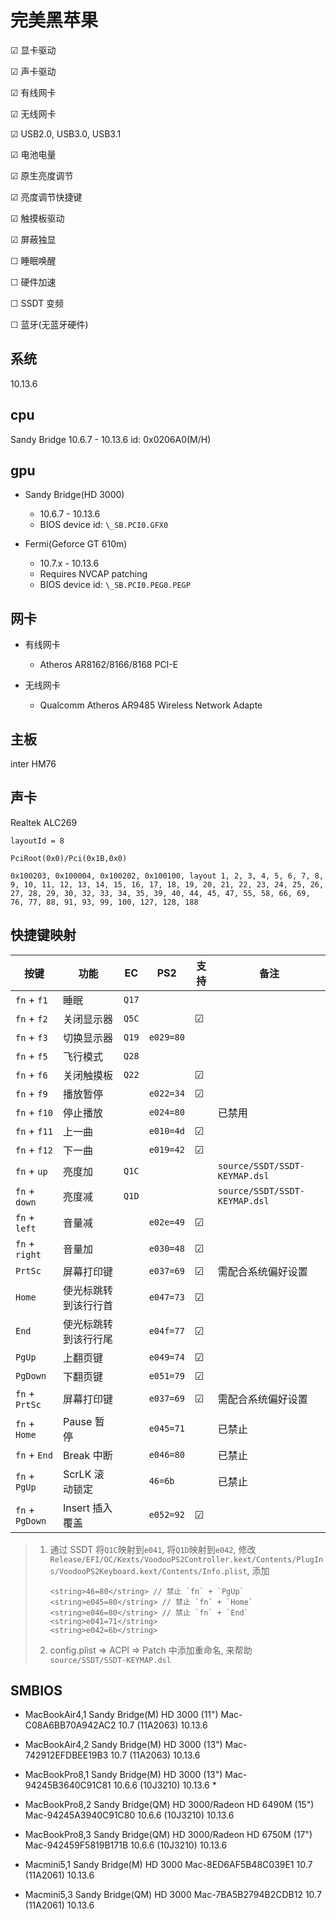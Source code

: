 # 完美黑苹果

&#9745; 显卡驱动

&#9745; 声卡驱动

&#9745; 有线网卡

&#9745; 无线网卡

&#9745; USB2.0, USB3.0, USB3.1

&#9745; 电池电量

&#9745; 原生亮度调节

&#9745; 亮度调节快捷键

&#9745; 触摸板驱动

&#9745; 屏蔽独显

&#9744; 睡眠唤醒

&#9744; 硬件加速

&#9744; SSDT 变频

&#9744; 蓝牙(无蓝牙硬件)

## 系统

10.13.6

## cpu

Sandy Bridge 10.6.7 - 10.13.6 id: 0x0206A0(M/H)

## gpu

- Sandy Bridge(HD 3000)

  - 10.6.7 - 10.13.6
  - BIOS device id: `\_SB.PCI0.GFX0`

- Fermi(Geforce GT 610m)

  - 10.7.x - 10.13.6
  - Requires NVCAP patching
  - BIOS device id: `\_SB.PCI0.PEG0.PEGP`

## 网卡

- 有线网卡

  - Atheros AR8162/8166/8168 PCI-E

- 无线网卡

  - Qualcomm Atheros AR9485 Wireless Network Adapte

## 主板

inter HM76

## 声卡

Realtek ALC269

`layoutId = 8`

`PciRoot(0x0)/Pci(0x1B,0x0)`

```
0x100203, 0x100004, 0x100202, 0x100100, layout 1, 2, 3, 4, 5, 6, 7, 8, 9, 10, 11, 12, 13, 14, 15, 16, 17, 18, 19, 20, 21, 22, 23, 24, 25, 26, 27, 28, 29, 30, 32, 33, 34, 35, 39, 40, 44, 45, 47, 55, 58, 66, 69, 76, 77, 88, 91, 93, 99, 100, 127, 128, 188
```

## 快捷键映射

| 按键            | 功能                 | EC    | PS2       | 支持    | 备注                          |
| --------------- | -------------------- | ----- | --------- | ------- | ----------------------------- |
| `fn` + `f1`     | 睡眠                 | `Q17` |           |         |                               |
| `fn` + `f2`     | 关闭显示器           | `Q5C` |           | &#9745; |                               |
| `fn` + `f3`     | 切换显示器           | `Q19` | `e029=80` |         |                               |
| `fn` + `f5`     | 飞行模式             | `Q28` |           |         |                               |
| `fn` + `f6`     | 关闭触摸板           | `Q22` |           | &#9745; |                               |
| `fn` + `f9`     | 播放暂停             |       | `e022=34` | &#9745; |                               |
| `fn` + `f10`    | 停止播放             |       | `e024=80` |         | 已禁用                        |
| `fn` + `f11`    | 上一曲               |       | `e010=4d` | &#9745; |                               |
| `fn` + `f12`    | 下一曲               |       | `e019=42` | &#9745; |                               |
| `fn` + `up`     | 亮度加               | `Q1C` |           |         | `source/SSDT/SSDT-KEYMAP.dsl` |
| `fn` + `down`   | 亮度减               | `Q1D` |           |         | `source/SSDT/SSDT-KEYMAP.dsl` |
| `fn` + `left`   | 音量减               |       | `e02e=49` | &#9745; |                               |
| `fn` + `right`  | 音量加               |       | `e030=48` | &#9745; |                               |
| `PrtSc`         | 屏幕打印键           |       | `e037=69` | &#9745; | 需配合系统偏好设置            |
| `Home`          | 使光标跳转到该行行首 |       | `e047=73` | &#9745; |                               |
| `End`           | 使光标跳转到该行行尾 |       | `e04f=77` | &#9745; |                               |
| `PgUp`          | 上翻页键             |       | `e049=74` | &#9745; |                               |
| `PgDown`        | 下翻页键             |       | `e051=79` | &#9745; |                               |
| `fn` + `PrtSc`  | 屏幕打印键           |       | `e037=69` | &#9745; | 需配合系统偏好设置            |
| `fn` + `Home`   | Pause 暂停           |       | `e045=71` |         | 已禁止                        |
| `fn` + `End`    | Break 中断           |       | `e046=80` |         | 已禁止                        |
| `fn` + `PgUp`   | ScrLK 滚动锁定       |       | `46=6b`   |         | 已禁止                        |
| `fn` + `PgDown` | Insert 插入覆盖      |       | `e052=92` | &#9745; |                               |

> 1. 通过 SSDT 将`Q1C`映射到`e041`, 将`Q1D`映射到`e042`, 修改`Release/EFI/OC/Kexts/VoodooPS2Controller.kext/Contents/PlugIns/VoodooPS2Keyboard.kext/Contents/Info.plist`, 添加
>
>    ```
>    <string>46=80</string> // 禁止 `fn` + `PgUp`
>    <string>e045=80</string> // 禁止 `fn` + `Home`
>    <string>e046=80</string> // 禁止 `fn` + `End`
>    <string>e041=71</string>
>    <string>e042=6b</string>
>    ```
>
> 2. config.plist => ACPI => Patch 中添加重命名, 来帮助`source/SSDT/SSDT-KEYMAP.dsl`

## SMBIOS

- MacBookAir4,1 Sandy Bridge(M) HD 3000 (11") Mac-C08A6BB70A942AC2 10.7 (11A2063) 10.13.6
- MacBookAir4,2 Sandy Bridge(M) HD 3000 (13") Mac-742912EFDBEE19B3 10.7 (11A2063) 10.13.6
- MacBookPro8,1 Sandy Bridge(M) HD 3000 (13") Mac-94245B3640C91C81 10.6.6 (10J3210) 10.13.6 \*

- MacBookPro8,2 Sandy Bridge(QM) HD 3000/Radeon HD 6490M (15") Mac-94245A3940C91C80 10.6.6 (10J3210) 10.13.6
- MacBookPro8,3 Sandy Bridge(QM) HD 3000/Radeon HD 6750M (17") Mac-942459F5819B171B 10.6.6 (10J3210) 10.13.6
- Macmini5,1 Sandy Bridge(M) HD 3000 Mac-8ED6AF5B48C039E1 10.7 (11A2061) 10.13.6
- Macmini5,3 Sandy Bridge(QM) HD 3000 Mac-7BA5B2794B2CDB12 10.7 (11A2061) 10.13.6
